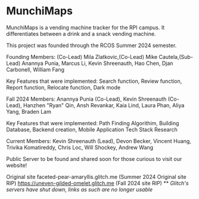 # MunchiMaps
MunchiMaps is a vending machine tracker for the RPI campus. It differentiates between a drink and a snack vending machine.

This project was founded through the RCOS Summer 2024 semester.

Founding Members: (Co-Lead) Mila Zlatkovic,(Co-Lead) Mike Cautela,(Sub-Lead) Anannya Punia, Marcus Li, Kevin Shreenauth, Hao Chen, Djan Carbonell, William Fang

Key Features that were implemented: Search function, Review function, Report function, Relocate function, Dark mode

Fall 2024 Members: Anannya Punia (Co-Lead), Kevin Shreenauth (Co-Lead), Hanzhen "Ryan" Qin, Ansh Revankar, Kaia Lind, Laura Phan, Aliya Yang, Braden Lam

Key Features that were implemented: Path Finding Algorithim, Building Database, Backend creation, Mobile Application Tech Stack Research

Current Members: Kevin Shreenauth (Lead), Devon Becker, Vincent Huang, Trivika Komatireddy, Chris Loc, Will Shockey, Andrew Wang

Public Server to be found and shared soon for those curious to visit our website!

Original site faceted-pear-amaryllis.glitch.me (Summer 2024 Original site RIP)
https://uneven-gilded-omelet.glitch.me (Fall 2024 site RIP) **
*Glitch's servers have shut down, links as such are no longer usable*
